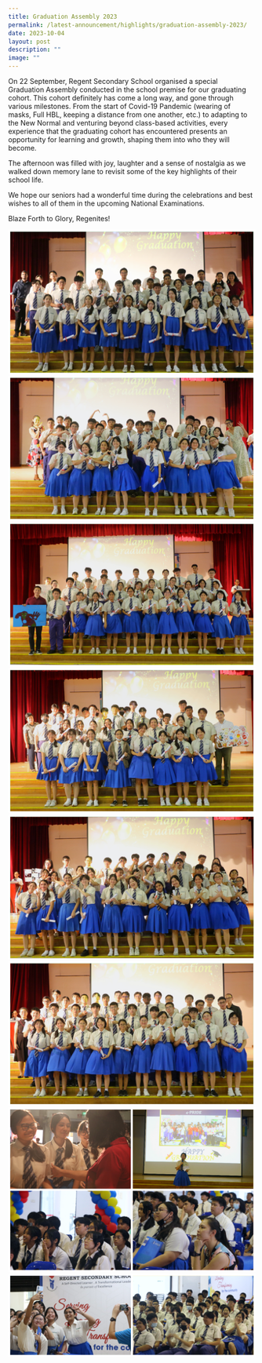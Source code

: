 ```yaml
---
title: Graduation Assembly 2023
permalink: /latest-announcement/highlights/graduation-assembly-2023/
date: 2023-10-04
layout: post
description: ""
image: ""
---
```

On 22 September, Regent Secondary School organised a special Graduation Assembly conducted in the school premise for our graduating cohort. This cohort definitely has come a long way, and gone through various milestones. From the start of Covid-19 Pandemic (wearing of masks, Full HBL, keeping a distance from one another, etc.) to adapting to the New Normal and venturing beyond class-based activities, every experience that the graduating cohort has encountered presents an opportunity for learning and growth, shaping them into who they will become.

The afternoon was filled with joy, laughter and a sense of nostalgia as we walked down memory lane to revisit some of the key highlights of their school life. 

We hope our seniors had a wonderful time during the celebrations and best wishes to all of them in the upcoming National Examinations. 

Blaze Forth to Glory, Regenites!

![](/images/Graduation%20Ceremony/GraduationAssembly2023-1.png)
![](/images/Graduation%20Ceremony/GraduationAssembly2023-2.png)
![](/images/Graduation%20Ceremony/GraduationAssembly2023-3.png)
![](/images/Graduation%20Ceremony/GraduationAssembly2023-4.png)
![](/images/Graduation%20Ceremony/GraduationAssembly2023-5.png)
![](/images/Graduation%20Ceremony/GraduationAssembly2023-6.png)
![](/images/Graduation%20Ceremony/GraduationAssembly2023-7.png)
![](/images/Graduation%20Ceremony/GraduationAssembly2023-8.png)